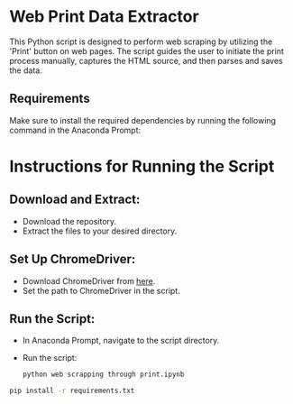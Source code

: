# Web Print Data Extractor

This Python script is designed to perform web scraping by utilizing the 'Print' button on web pages. The script guides the user to initiate the print process manually, captures the HTML source, and then parses and saves the data.

## Requirements

Make sure to install the required dependencies by running the following command in the Anaconda Prompt:

# Instructions for Running the Script

## Download and Extract:

- Download the repository.
- Extract the files to your desired directory.

## Set Up ChromeDriver:

- Download ChromeDriver from [here](https://sites.google.com/chromium.org/driver/).
- Set the path to ChromeDriver in the script.

## Run the Script:

- In Anaconda Prompt, navigate to the script directory.
- Run the script:

  ```bash
  python web scrapping through print.ipynb


```bash
pip install -r requirements.txt
